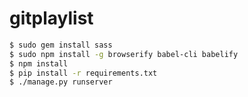 # gitplaylist

```bash
$ sudo gem install sass
$ sudo npm install -g browserify babel-cli babelify
$ npm install
$ pip install -r requirements.txt
$ ./manage.py runserver
```
